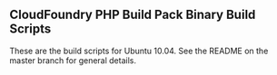 ## CloudFoundry PHP Build Pack Binary Build Scripts

These are the build scripts for Ubuntu 10.04.  See the README on the master branch for general details.

